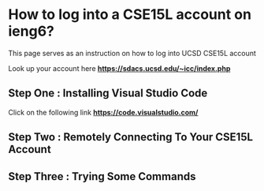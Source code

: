 # How to log into a CSE15L account on ieng6?
This page serves as an instruction on how to log into UCSD CSE15L account
  
Look up your account here **<https://sdacs.ucsd.edu/~icc/index.php>**

## Step One : Installing Visual Studio Code
Click on the following link **<https://code.visualstudio.com/>**




## Step Two : Remotely Connecting To Your CSE15L Account

## Step Three : Trying Some Commands
